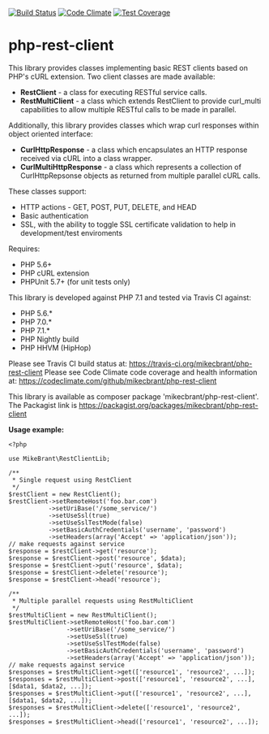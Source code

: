 [![Build Status](https://travis-ci.org/mikecbrant/php-rest-client.svg?branch=master)](https://travis-ci.org/mikecbrant/php-rest-client)
[![Code Climate](https://codeclimate.com/github/mikecbrant/php-rest-client/badges/gpa.svg)](https://codeclimate.com/github/mikecbrant/php-rest-client)
[![Test Coverage](https://codeclimate.com/github/mikecbrant/php-rest-client/badges/coverage.svg)](https://codeclimate.com/github/mikecbrant/php-rest-client/coverage)

# php-rest-client

This library provides classes implementing basic REST clients based on PHP's cURL extension.  Two client classes are made available:

- **RestClient** - a class for executing RESTful service calls.
- **RestMultiClient** - a class which extends RestClient to provide curl_multi capabilities to allow multiple RESTful calls to be made in parallel.

Additionally, this library provides classes which wrap curl responses within object oriented interface:
- **CurlHttpResponse** - a class which encapsulates an HTTP response received via cURL into a class wrapper.
- **CurlMultiHttpResponse** - a class which represents a collection of CurlHttpRepsonse objects as returned from multiple parallel cURL calls.

These classes support:
- HTTP actions - GET, POST, PUT, DELETE, and HEAD
- Basic authentication
- SSL, with the ability to toggle SSL certificate validation to help in development/test enviroments

Requires:
- PHP 5.6+
- PHP cURL extension
- PHPUnit 5.7+ (for unit tests only)

This library is developed against PHP 7.1 and tested via Travis CI against:
- PHP 5.6.*
- PHP 7.0.*
- PHP 7.1.*
- PHP Nightly build
- PHP HHVM (HipHop)

Please see Travis CI build status at: https://travis-ci.org/mikecbrant/php-rest-client
Please see Code Climate code coverage and health information at: https://codeclimate.com/github/mikecbrant/php-rest-client

This library is available as composer package 'mikecbrant/php-rest-client'. The Packagist link is https://packagist.org/packages/mikecbrant/php-rest-client

**Usage example:**

```
<?php

use MikeBrant\RestClientLib;

/**
 * Single request using RestClient
 */
$restClient = new RestClient();
$restClient->setRemoteHost('foo.bar.com')
           ->setUriBase('/some_service/')
           ->setUseSsl(true)
           ->setUseSslTestMode(false)
           ->setBasicAuthCredentials('username', 'password')
           ->setHeaders(array('Accept' => 'application/json'));
// make requests against service
$response = $restClient->get('resource');
$response = $restClient->post('resource', $data);
$response = $restClient->put('resource', $data);
$response = $restClient->delete('resource');
$response = $restClient->head('resource');

/**
 * Multiple parallel requests using RestMultiClient
 */
$restMultiClient = new RestMultiClient();
$restMultiClient->setRemoteHost('foo.bar.com')
                ->setUriBase('/some_service/')
                ->setUseSsl(true)
                ->setUseSslTestMode(false)
                ->setBasicAuthCredentials('username', 'password')
                ->setHeaders(array('Accept' => 'application/json'));
// make requests against service
$responses = $restMultiClient->get(['resource1', 'resource2', ...]);
$responses = $restMultiClient->post(['resource1', 'resource2', ...], [$data1, $data2, ...]);
$responses = $restMultiClient->put(['resource1', 'resource2', ...], [$data1, $data2, ...]);
$responses = $restMultiClient->delete(['resource1', 'resource2', ...]);
$responses = $restMultiClient->head(['resource1', 'resource2', ...]);
```
